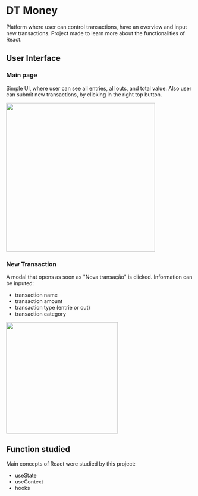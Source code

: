 # DT Money

Platform where user can control transactions, have an overview and input new transactions.
Project made to learn more about the functionalities of React.

## User Interface

### Main page

Simple UI, where user can see all entries, all outs, and total value. Also user can submit new transactions, by clicking in the right top button.

<img src="https://user-images.githubusercontent.com/62719629/136877808-a8161ab4-c2ed-45d1-9613-383136c37197.png" height="400px" style="justify-content: center" />

### New Transaction
A modal that opens as soon as "Nova transação" is clicked. Information can be inputed: 
- transaction name
- transaction amount
- transaction type (entrie or out)
- transaction category

<img src="https://user-images.githubusercontent.com/62719629/136878629-bc124eba-bc2e-4291-8520-fae520bbb97b.png" height="300px" />

## Function studied

Main concepts of React were studied by this project: 
- useState
- useContext
- hooks
